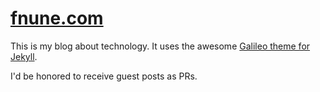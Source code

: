 # [fnune.com](https://fnune.com)

This is my blog about technology. It uses the awesome [Galileo theme for Jekyll](https://github.com/rowanoulton/galileo-theme).

I'd be honored to receive guest posts as PRs.
